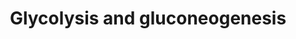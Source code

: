 ---
annotations:
- id: PW:0000025
  parent: classic metabolic pathway
  type: Pathway Ontology
  value: glycolysis/gluconeogenesis pathway
authors:
- Khanspers
- AlexanderPico
- MaintBot
- Christine Chichester
- DeSl
- Eweitz
- Egonw
description: 'Glycolysis is the process of converting glucose into pyruvate and generating
  small amounts of ATP (energy) and NADH (reducing power). It is a central pathway
  that produces important precursor metabolites: six-carbon compounds of glucose-6P
  and fructose-6P and three-carbon compounds of glycerone-P, glyceraldehyde-3P, glycerate-3P,
  phosphoenolpyruvate, and pyruvate [MD:M00001]. Acetyl-CoA, another important precursor
  metabolite, is produced by oxidative decarboxylation of pyruvate [MD:M00679]. When
  the enzyme genes of this pathway are examined in completely sequenced genomes, the
  reaction steps of three-carbon compounds from glycerone-P to pyruvate form a conserved
  core module [MD:M00002], which is found in almost all organisms and which often
  corresponds to operon structures in bacterial genomes. Gluconeogenesis is a synthesis
  pathway of glucose from noncarbohydrate precursors. It is essentially a reversal
  of glycolysis with minor variations of alternative paths [MD:M00003].  Source: KEGG
  (http://www.genome.jp/kegg-bin/show_pathway?map00010)'
last-edited: 2022-02-03
organisms:
- Mycobacterium tuberculosis
redirect_from:
- /index.php/Pathway:WP1567
- /instance/WP1567
- /instance/WP1567_r120958
revision: r120958
schema-jsonld:
- '@context': https://schema.org/
  '@id': https://wikipathways.github.io/pathways/WP1567.html
  '@type': Dataset
  creator:
    '@type': Organization
    name: WikiPathways
  description: 'Glycolysis is the process of converting glucose into pyruvate and
    generating small amounts of ATP (energy) and NADH (reducing power). It is a central
    pathway that produces important precursor metabolites: six-carbon compounds of
    glucose-6P and fructose-6P and three-carbon compounds of glycerone-P, glyceraldehyde-3P,
    glycerate-3P, phosphoenolpyruvate, and pyruvate [MD:M00001]. Acetyl-CoA, another
    important precursor metabolite, is produced by oxidative decarboxylation of pyruvate
    [MD:M00679]. When the enzyme genes of this pathway are examined in completely
    sequenced genomes, the reaction steps of three-carbon compounds from glycerone-P
    to pyruvate form a conserved core module [MD:M00002], which is found in almost
    all organisms and which often corresponds to operon structures in bacterial genomes.
    Gluconeogenesis is a synthesis pathway of glucose from noncarbohydrate precursors.
    It is essentially a reversal of glycolysis with minor variations of alternative
    paths [MD:M00003].  Source: KEGG (http://www.genome.jp/kegg-bin/show_pathway?map00010)'
  keywords:
  - (1,3)-diPhospho-D-glyceroyl
  - 2-(alpha-Hydroxyethyl)thiamine diphosphate
  - 2-Phospho-D-glycerate
  - 3-Phospho-D-glycerate
  - Acetaldehyde
  - Acetate
  - Acetyl-CoA
  - Beta-D-Glucose 6-phosphate
  - D-Glucose 1-phosphate
  - D-Glyceraldehyde 3-phosphate
  - Enzyme N6-(dihydrolipoyl)lysine
  - Enzyme N6-(lipoyl)lysine
  - Ethanol
  - Glycerone phosphate
  - Oxaloacetate
  - Phosphoenolpyruvate
  - Pyruvate
  - Thiamin diphosphate
  - '[Dihydrolipoyllysine-residue acetyltransferase] S-acetyldihydrolipoyllysine'
  - aceE
  - acs
  - adh
  - adhA
  - adhB
  - adhD
  - adhE1
  - aldA
  - aldC
  - aldehyde dehydrogenase (EC:1.2.1.-)
  - aldehyde dehydrogenase (EC:1.2.1.3)
  - alpha-D-glucose
  - alpha-D-glucose-6P
  - beta-D-fructose-(1,6)PP
  - beta-D-fructose-6P
  - beta-D-glucose
  - dehydrogenase
  - eno
  - fba
  - gap
  - glpX
  - lpd
  - lpdA
  - oxidoreductase
  - pckA
  - pdhA
  - pdhB
  - pdhC
  - pfkA
  - pfkB
  - pgi
  - pgk
  - pgmA
  - phosphoglycerate mutase (phosphoglyceromutase) (EC:5.4.2.1)
  - ppgK
  - pykA
  - sugar kinase (EC:2.7.-.-)
  - sugar kinase (EC:2.7.1.2)
  - tpi
  license: CC0
  name: Glycolysis and gluconeogenesis
seo: CreativeWork
title: Glycolysis and gluconeogenesis
wpid: WP1567
---